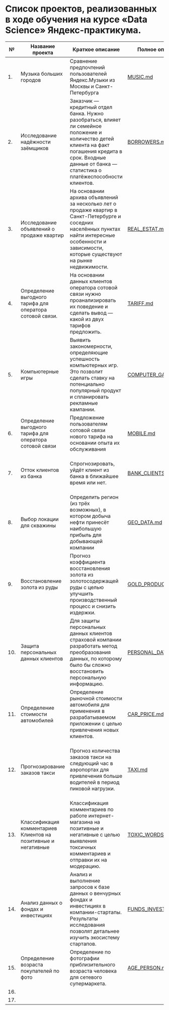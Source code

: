 # Список проектов, реализованных в ходе обучения на курсе «Data Science» Яндекс-практикума.

|№|Название проекта|Краткое описание|Полное описание|Рабочая тетрадь - Notebook|Используемые библиотеки|
|---|---|---|---|---|---|
|1.|Музыка больших городов|Сравнение предпочтений пользователей Яндекс.Музыки из Москвы и Санкт-Петербурга|[MUSIC.md](./data_science_03_basic_MUSIC_MOSCOW_SPB/README_03_MUSIC_MOSCOW_SPB.md "README.md")|[MUSIC.ipynb](./data_science_03_basic_MUSIC_MOSCOW_SPB/ds_sprint03_MUSIC_MOSCOW_SPB.ipynb "notebook.ipynb")|pandas|
|2.|Исследование надёжности заёмщиков|Заказчик — кредитный отдел банка. Нужно разобраться, влияет ли семейное положение и количество детей клиента на факт погашения кредита в срок. Входные данные от банка — статистика о платёжеспособности клиентов.|[BORROWERS.md](./data_science_04_data_preprocessing_RELIABILITY_BORROWERS/README_04_RELIABILITY_BORROWERS.md "README.md")|[BORROWERS.ipynb part-1](./data_science_04_data_preprocessing_RELIABILITY_BORROWERS/ds_sprint04_n1_data_preprocessing_RELIABILITY_BORROWERS.ipynb "notebook1.ipynb") [BORROWERS.ipynb part-2](./data_science_04_data_preprocessing_RELIABILITY_BORROWERS/ds_sprint04_n2_data_preprocessing_RELIABILITY_BORROWERS.ipynb "notebook2.ipynb")|pandas|
|3.|Исследование объявлений о продаже квартир|На основании архива объявлений за несколько лет о продаже квартир в Санкт-Петербурге и соседних населённых пунктах найти интересные особенности и зависимости, которые существуют на рынке недвижимости.|[REAL_ESTAT.md](./data_science_05_research_data_analysis_REAL_ESTATE_SPB/README_05_REAL_ESTATE_SPB.md "README.md")|[REAL_ESTAT.ipynb](./data_science_05_research_data_analysis_REAL_ESTATE_SPB/ds_sprint05_REAL_ESTATE_SPB.ipynb "notebook.ipynb")|pandas|
|4.|Определение выгодного тарифа для оператора сотовой связи.|На основании данных клиентов оператора сотовой связи нужно проанализировать их поведение и сделать вывод — какой из двух тарифов предложить.|[TARIFF.md](./data_science_06_statistic_BEST_CELLULAR_TARIFF/README_06_BEST_CELLULAR_TARIFF.md "README.md")|[TARIFF.ipynb](./data_science_06_statistic_BEST_CELLULAR_TARIFF/ds_sprint06_statistic_BEST_CELLULAR_TARIFF.ipynb "notebook.ipynb")|pynb	pandas, numpy, matplotlib, seaborn|
|5.|Компьютерные игры|Выявить закономерности, определяющие успешность компьютерных игр. Это позволит сделать ставку на потенциально популярный продукт и спланировать рекламные кампании.|[COMPUTER_GAMES.md](./data_science_08_module1_final_project_COMPUTER_GAMES/README_08_COMPUTER_GAMES.md)|[COMPUTER_GAMES.ipynb](./data_science_08_module1_final_project_COMPUTER_GAMES/ds_sprint_08_COMPUTER_GAMES.ipynb)|pandas, matplotlib, numpy, scipy|
|6.|Определение выгодного тарифа для оператора сотовой связи|Предложение пользователям сотовой связи нового тарифа на основании опыта их обслуживания|[MOBILE.md](./data_science_09_ML_learning_with_teacher_MOBILE_COMPANY/README_09_MOBILE_COMPANY.md)|[MOBILE.ipynb](./data_science_09_ML_learning_with_teacher_MOBILE_COMPANY/ds_sprint09_ML_MOBILE_COMPANY.ipynb)|pandas, seaborn, skimpy, matplotlib, sklearn, tqdm|
|7.|Отток клиентов из банка|Спрогнозировать, уйдёт клиент из банка в ближайшее время или нет.|[BANK_CLIENTS.md](./data_science_10_ML_learning_with_teacher_BANK_CLIENTS/README_10_BANK_CLIENTS.md)|[BANK_CLIENTS.ipynb](./data_science_10_ML_learning_with_teacher_BANK_CLIENTS/ds_sprint10_BANK_CLIENTS.ipynb)|pandas, seaborn, matplotlib, sklearn, imblearn, tqdm, fast_ml|
|8.|Выбор локации для скважины|Определить регион (из трёх возможных), в котором добыча нефти принесёт наибольшую прибыль для добывающей компании|[GEO_DATA.md](./data_science_11_ML_learning_in_business_GEO_DATA/README_11_GEO_DATA.md)|[GEO_DATA.ipynb](./data_science_11_ML_learning_in_business_GEO_DATA/ds_sprint10_BANK_CLIENTS.ipynb)|ipynb	pandas, numpy, matplotlib, seaborn, scipy, sklearn|
|9.|Восстановление золота из руды|Прогноз коэффициента восстановления золота из золотосодержащей руды с целью улучшить производственный процесс и снизить издержки.|[GOLD_PRODUCER.md](./data_science_12_ML_modul2_final_project_GOLD_PRODUCER/README_12_GOLD_PRODUCER.md)|[GOLD_PRODUCER.ipynb](./data_science_12_ML_modul2_final_project_GOLD_PRODUCER/ds_sprint12_GOLD_PRODUCER.ipynb)|pandas, numpy, matplotlib, seaborn, tqdm, sklearn|
|10.|Защита персональных данных клиентов|Для защиты персональных данных клиентов страховой компании разработать метод преобразования данных, по которому было бы сложно восстановить персональную информацию.|[PERSONAL_DATA.md](./data_science_13_ML_linear_algerba_PERSONAL_DATA/README_13_PERSONAL_DATA.md)|[PERSONAL_DATA.ipynb](./data_science_13_ML_linear_algerba_PERSONAL_DATA/ds_sprint13_PERSONAL_DATA.ipynb)|pandas, numpy, seaborn, matplotlib, sklearn|
|11.|Определение стоимости автомобилей|Определение рыночной стоимости автомобиля для применения в разрабатываемом приложении с целью привлечения новых клиентов.|[CAR_PRICE.md](./data_science_14_ML_numerical_methods_AUTO_PRICE/README_14_AUTO_PRICE.md)|[CAR_PRICE.ipynb](./data_science_14_ML_numerical_methods_AUTO_PRICE/ds_sprint14_AUTO_PRICE.ipynb)|pandas, numpy, matplotlib, seaborn, skimpy, tqdm, sklearn, lightgbm, catboost, xgboost|
|12.|Прогнозирование заказов такси|Прогноз количества заказов такси на следующий час в аэропортах для привлечения больше водителей в период пиковой нагрузки.|[TAXI.md](./data_science_15_ML_time_series_ORDERING_TAXI/README_15_ORDERING_TAXI.md)|[TAXI.ipynb](./data_science_15_ML_time_series_ORDERING_TAXI/ds_sprint15_ORDERING_TAXI.ipynb)|pandas, matplotlib, numpy, os, time, seaborn, tqdm, sklearn, lightgbm, catboost, xgboost, statsmodels|
|13.|Классификация комментариев Клиентов на позитивные и негативные|Классификация комментариев по работе интернет-магазина на позитивные и негативные с целью выявления токсичных комментариев и отправки их на модерацию.|[TOXIC_WORDS.md](./data_science_16_ML_for_texts_TOXIC_WORDS/README_16_TOXIC_WORDS.md)|[TOXIC_WORDS.ipynb](./data_science_16_ML_for_texts_TOXIC_WORDS/ds_sprint16_TOXIC_WORDS.ipynb)|pandas, numpy, matplotlib, tqdm, nltk, sklearn, lightgbm, seaborn, xgboost|
|14.|Анализ данных о фондах и инвестициях|Анализ и выполнение запросов к базе данных о венчурных фондах и инвестициях в компании-стартапы. Результаты исследования позволят детальнее изучить экосистему стартапов.|[FUNDS_INVESTMENTS.md](./data_science_17_SQL_DATA_FUNDS_INVESTMENTS/README_17_SQL_INVESTMENT_FUNDS.md)|[FUNDS_INVESTMENTSipynb](./data_science_17_SQL_DATA_FUNDS_INVESTMENTS/ds_sprint_17_SQL_INVESTMENT_FUNDS.ipynb)|SQL|
|15.|Определение возраста покупателей по фото|Определение по фотографии приблизительного возраста человека для сетевого супермаркета.|[AGE_PERSON.md](./data_science_18_computer_vision_AGE_PERSON/README_18_AGE_PERSON.md)|[AGE_PERSON.ipynb](./data_science_18_computer_vision_AGE_PERSON/ds_sprint18_computer_vision_final.ipynb)|pandas, matplotlib, tensorflow|
|16.||||||					
|17.||||||	
